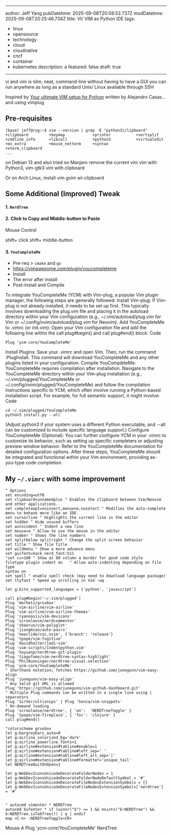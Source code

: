 
---
author: Jeff Yang
pubDatetime: 2025-09-08T20:58:52.737Z
modDatetime: 2025-09-08T20:25:46.734Z
title: VI/ VIM as Python IDE
tags:
  - linux
  - opensource
  - technology
  - cloud
  - cloudnative
  - cncf
  - container
  - kubernetes
description: a
featured: false
draft: true
---

vi and vim is slim, neat, command-line without having to have a GUI
you can run anywhere as long as a standard Unix/ Linux available through SSH

Inspired by [Your ultimate VIM setup for Python](https://casas-alejandro.medium.com/your-ultimate-vim-setup-for-python-b43a522b1152) written by Alejandro Casas... and using vimplug

## Pre-requisites

```vim
(base) jeff@rog:~$ vim --version | grep -E "python3|clipboard"
+clipboard         +keymap            +printer           +vertsplit
+cmdline_info      +libcall           +python3           +virtualedit
+ex_extra          +mouse_netterm     +syntax            +xterm_clipboard
...
```

on Debian 13 and also tried on Manjaro 
remove the current vim
vim with Python3, vim-gtk3
vim with clipboard

Or on Arch Linux, install
vim gvim wl-clipboard

## Some Additional (Improved) Tweak

#### 1. `NerdTree`

#### 2. Click to Copy and Middle-button to Paste

Mouse Control

shift+ click
shift+ middle-button

#### 3. `YouCompleteMe`

- Pre-req > `cmake` and `go`
- https://vimawesome.com/plugin/youcompleteme
- Install
- The error after install
- Post-install and Compile







To integrate YouCompleteMe (YCM) with Vim-plug, a popular Vim plugin manager, the following steps are generally followed:
Install Vim-plug:
If Vim-plug is not already installed, it needs to be set up first. This typically involves downloading the plug.vim file and placing it in the autoload directory within your Vim configuration (e.g., ~/.vim/autoload/plug.vim for Vim or ~/.config/nvim/autoload/plug.vim for Neovim).
Add YouCompleteMe to .vimrc (or init.vim):
Open your Vim configuration file and add the following line within the call plug#begin() and call plug#end() block:
Code

    Plug 'ycm-core/YouCompleteMe'
Install Plugins:
Save your .vimrc and open Vim. Then, run the command :PlugInstall. This command will download YouCompleteMe and any other plugins listed in your configuration.
Compile YouCompleteMe:
YouCompleteMe requires compilation after installation. Navigate to the YouCompleteMe directory within your Vim-plug installation (e.g., ~/.vim/plugged/YouCompleteMe or ~/.config/nvim/plugged/YouCompleteMe) and follow the compilation instructions specific to YCM, which often involve running a Python-based installation script. For example, for full semantic support, it might involve:
Code

    cd ~/.vim/plugged/YouCompleteMe
    python3 install.py --all
(Adjust python3 if your system uses a different Python executable, and --all can be customized to include specific language support.)
Configure YouCompleteMe (Optional): You can further configure YCM in your .vimrc to customize its behavior, such as setting up specific completers or adjusting preview window behavior. Refer to the YouCompleteMe documentation for detailed configuration options.
After these steps, YouCompleteMe should be integrated and functional within your Vim environment, providing as-you-type code completion.










## My `~/.vimrc` with some improvement

```vim
" Options
set encoding=utf8
set clipboard=unnamedplus " Enables the clipboard between Vim/Neovim and other applications.
set completeopt=noinsert,menuone,noselect " Modifies the auto-complete menu to behave more like an IDE.
set cursorline " Highlights the current line in the editor
set hidden " Hide unused buffers
set autoindent " Indent a new line
set mouse=a " Allow to use the mouse in the editor
set number " Shows the line numbers
set splitbelow splitright " Change the split screen behavior
set title " Show file title
set wildmenu " Show a more advance menu
set guifont=hack_nerd_font:h11
"set cc=100 " Show at 80 column a border for good code style                      
filetype plugin indent on   " Allow auto-indenting depending on file type
syntax on
set spell " enable spell check (may need to download language package)
set ttyfast " Speed up scrolling in Vim`:wq

let g:kite_supported_languages = ['python', 'javascript']

call plug#begin('~/.vim/plugged')
Plug 'morhetz/gruvbox'
Plug 'vim-airline/vim-airline'
Plug 'vim-airline/vim-airline-themes'
Plug 'ryanoasis/vim-devicons'
Plug 'scrooloose/nerdcommenter'
Plug 'sheerun/vim-polyglot'
Plug 'jiangmiao/auto-pairs'
Plug 'neoclide/coc.nvim', {'branch': 'release'}
Plug 'tpope/vim-fugitive'
Plug 'davidhalter/jedi-vim'
Plug 'vim-scripts/indentpython.vim'
Plug 'Xuyuanp/nerdtree-git-plugin'
Plug 'tiagofumo/vim-nerdtree-syntax-highlight'
Plug 'PhilRunninger/nerdtree-visual-selection'
Plug 'ycm-core/YouCompleteMe'
" Shorthand notation; fetches https://github.com/junegunn/vim-easy-align
Plug 'junegunn/vim-easy-align'
" Any valid git URL is allowed
Plug 'https://github.com/junegunn/vim-github-dashboard.git'
" Multiple Plug commands can be written in a single line using | separators
Plug 'SirVer/ultisnips' | Plug 'honza/vim-snippets'
" On-demand loading
Plug 'scrooloose/nerdtree', { 'on':  'NERDTreeToggle' }
Plug 'tpope/vim-fireplace', { 'for': 'clojure' }
call plug#end()

"colorscheme gruvbox
let g:bargreybars_auto=0
let g:airline_solorized_bg='dark'
let g:airline_powerline_fonts=1
let g:airline#extension#tabline#enable=1
let g:airline#extension#tabline#left_sep=' '
let g:airline#extension#tabline#left_alt_sep='|'
let g:airline#extension#tabline#formatter='unique_tail'
let NERDTreeQuitOnOpen=1

let g:WebDevIconsUnicodeDecorateFolderNodes = 1
let g:WebDevIconsUnicodeDecorateFolderNodeDefaultSymbol = '#'
let g:WebDevIconsUnicodeDecorateFileNodesExtensionSymbols = {}
let g:WebDevIconsUnicodeDecorateFileNodesExtensionSymbols['nerdtree'] = '#'


" autocmd vimenter * NERDTree
autocmd bufenter * if (winnr("$") == 1 && exists("b:NERDTree") && b:NERDTree.isTabTree()) | q | endif
map <C-n> :NERDTreeToggle<CR>
```

Mouse A
Plug 'ycm-core/YouCompleteMe'
NerdTree